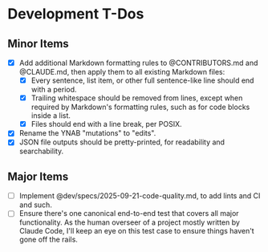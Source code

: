# Development T-Dos

## Minor Items

- [X] Add additional Markdown formatting rules to @CONTRIBUTORS.md and @CLAUDE.md,
        then apply them to all existing Markdown files:
    - [X] Every sentence, list item, or other full sentence-like line should end with a period.
    - [X] Trailing whitespace should be removed from lines,
            except when required by Markdown's formatting rules,
            such as for code blocks inside a list.
    - [X] Files should end with a line break, per POSIX.
- [X] Rename the YNAB "mutations" to "edits".
- [X] JSON file outputs should be pretty-printed, for readability and searchability.

## Major Items

- [ ] Implement @dev/specs/2025-09-21-code-quality.md, to add lints and CI and such.
- [ ] Ensure there's one canonical end-to-end test that covers all major functionality.
      As the human overseer of a project mostly written by Claude Code,
        I'll keep an eye on this test case to ensure things haven't gone off the rails.
